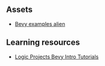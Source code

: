 ## Assets

- [Bevy examples alien](https://github.com/bevyengine/bevy/blob/main/assets/models/AlienCake/alien.glb)

## Learning resources

- [Logic Projects Bevy Intro Tutorials](https://www.youtube.com/playlist?list=PLT_D88-MTFOPPl75g4WshL1Gx2bnGTUkz)
